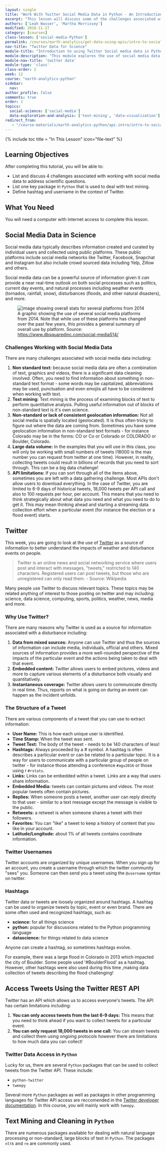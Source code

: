 ```yaml
---
layout: single
title: "Work With Twitter Social Media Data in Python - An Introduction"
excerpt: "This lesson will discuss some of the challenges associated with working with social media data in science. These challenges include working with non standard text, large volumes of data, API limitations, and geolocation issues."
authors: ['Leah Wasser', 'Martha Morrissey']
modified: 2018-11-27
category: [courses]
class-lesson: ['social-media-Python']
permalink: /courses/earth-analytics/get-data-using-apis/intro-to-social-media-text-mining-python/
nav-title: "Twitter Data for Science"
module-title: "Introduction to using Twitter Social media data in Python"
module-description: "This module explores the use of social media data - specifically Twitter data to better understand the social impacts and perceptions of natural disturbances and other events. Working with social media requires the use of APIs to access data, text mining to extract useful information from non-standard text and then finally analysis using text-mining workflows"
module-nav-title: 'twitter data'
module-type: 'class'
class-order: 2
week: 12
course: "earth-analytics-python"
sidebar:
  nav:
author_profile: false
comments: true
order: 1
topics:
  social-science: ['social-media']
  data-exploration-and-analysis: ['text-mining', 'data-visualization']
redirect_from:
   - "/course-materials/earth-analytics-python/api-intro/intro-to-social-media-text-mining-python/"
---
```

{% include toc title = "In This Lesson" icon="file-text" %}

<div class='notice--success' markdown="1">

## <i class="fa fa-graduation-cap" aria-hidden="true"></i> Learning Objectives

After completing this tutorial, you will be able to:

* List and discuss 4 challenges associated with working with social media data to address scientific questions.
* List one key package in `Python` that is used to deal with text mining.
* Define hashtag and username in the context of Twitter.

## <i class="fa fa-check-square-o fa-2" aria-hidden="true"></i> What You Need

You will need a computer with internet access to complete this lesson.

</div>


## Social Media Data in Science

Social media data typically describes information created and curated by individual users and collected using public platforms. These public platforms include social media networks like Twitter, Facebook, Snapchat and Instagram but also include crowd sourced data including Yelp, Zillow and others.

Social media data can be a powerful source of information given it *can* provide
a near real-time outlook on both social processes such as politics, current
day events, and natural processes including weather events (tornados, rainfall,
snow), disturbances (floods, and other natural disasters), and more.

<figure>
<img src="{{ site.url }}/images/courses/earth-analytics/week-12/social-media-3.png" alt="image showing overall stats for several platforms from 2014">
<figcaption>A graphic showing the use of several social media platforms from 2014. Note that while use of these platforms has changed over the past few years, this provides a general summary of overall use by platform. Source: <a href="https://www.dbsquaredinc.com/social-media514/" target="_blank">https://www.dbsquaredinc.com/social-media514/</a>
    </figcaption>
</figure>

### Challenges Working with Social Media Data

There are many challenges associated with social media data including:

1. **Non standard text:** because social media data are often a combination of text, graphics and videos, there is a significant data cleaning involved. Often, you need to find information about something in non-standard text format - some words may be capitalized, abbreviations may be used, punctuation and even emojiis all have to be considered when working with text.
2. **Text mining:** Text mining is the process of examining blocks of text to perform quantitative analysis. Pulling useful information out of blocks of non-standard text is it's own science.
3. **Non-standard or lack of consistent geolocation information:** Not all social media is spatially located (geolocated). It is thus often tricky to figure out where the data are coming from. Sometimes you have some geolocation information in non-standard text formats - for instance Colorado may be in the forms: CO or Co or Colorado or COLORADO or Boulder, Colorado.
4. **Large data volume:** In the examples that you will use in this class, you will only be working with small numbers of tweets (18000 is the max number you can request from twitter at one time). However, in reality, collecting tweets could result in billions of records that you need to sort through. This can be a big data challenge!
5. **API limitations:** If you can sort through all of the items above, sometimes you are left with a data gathering challenge. Most APIs don't allow users to download everything. In the case of Twitter, you are limited to 6-9 days of historical tweets, 18,000 tweets per API call and also to 100 requests per hour, per account. This means that you need to think strategically about what data you need and what you need to do to get it. This may mean thinking ahead and starting a streaming data collection effort when a particular event (for instance the election or a flood event) starts.

## Twitter

This week, you are going to look at the use of <a href="http://twitter.com" target="_blank">Twitter</a> as a source of information to better understand the impacts of weather and disturbance events on people.

> Twitter is an online news and social networking service where users post and interact with messages, "tweets," restricted to 140 characters. Registered users can post tweets, but those who are unregistered can only read them. - Source: Wikipedia

Many people use Twitter to discuss relevant topics. These topics may be related anything of interest to those posting on twitter and may including: science, data science, computing, sports, politics, weather, news, media and more.

### Why Use Twitter?

There are many reasons why Twitter is used as a source for information associated with a disturbance including:

1. **Data from mixed sources:** Anyone can use Twitter and thus the sources of information can include media, individuals, official and others. Mixed sources of information provides a more well-rounded perspective of the impacts of the particular event and the actions being taken to deal with that event.
1. **Embedded content:** Twitter allows users to embed pictures, videos and more to capture various elements of a disturbance both visually and quantitatively.
1. **Instantaneous coverage:** Twitter allows users to communicate directly in real time. Thus, reports on what is going on during an event can happen as the incident unfolds.

### The Structure of a Tweet

There are various components of a tweet that you can use to extract information:

* **User Name:** This is how each unique user is identified.
* **Time Stamp:** When the tweet was sent.
* **Tweet Text:** The body of the tweet - needs to be 140 characters of less!
* **Hashtags:** Always proceeded by a # symbol. A hashtag is often describes a particular event or can be related to a particular topic. It is a way for users to communicate with a particular group of people on twitter - for instance those attending a conference `#agu2016` or those using r `#rstats`.
* **Links:** Links can be embedded within a tweet. Links are a way that users share information.
* **Embedded Media:** tweets can contain pictures and videos. The most popular tweets often contain pictures.
* **Replies:** When someone posts a tweet, another user can reply directly to that user - similar to a text message except the message is visible to the public.
* **Retweets:** a retweet is when someone shares a tweet with their followers.
* **Favorites:** You can "like" a tweet to keep a history of content that you like in your account.
* **Latitude/Longitude:** about 1% of all tweets contains coordinate information.

### Twitter Usernames
Twitter accounts are organized by unique usernames. When you sign up for an account, you create a username through which the twitter community "sees" you. Someone can then send you a tweet using the `@username` syntax on twitter.

### Hashtags

Twitter data or tweets are loosely organized around hashtags. A hashtag can be
used to organize tweets by topic, event or even brand. There are some often used and recognized hashtags, such as:

* **science:** for all things science
* **python:** popular for discussions related to the Python programming language
* **datascience:** for things related to data science

Anyone can create a hashtag, so sometimes hashtags evolve.

For example, there was a large flood in Colorado in 2013 which impacted the city of
Boulder. Some people used '#BoulderFlood' as a hashtag. However, other hashtags were
also used during this time ,making data collection of tweets describing the flood
challenging!

## Access Tweets Using the Twitter REST API

Twitter has an API which allows us to access everyone's tweets. The API has certain limitations including:

1. **You can only access tweets from the last 6-9 days:** This means that you need to think ahead if you want to collect tweets for a particular event.
2. **You can only request 18,000 tweets in one call:** You can stream tweets and collect them using ongoing protocols however there are limitations to how much data you can collect!

### Twitter Data Access in `Python`

Lucky for us, there are several `Python` packages that can be used to collect tweets from the Twitter API. These include:

* `python-twitter`
* `tweepy`

Several more `Python` packages as well as packages in other programming languages for Twitter API access are reccomended in the <a href="https://developer.twitter.com/en/docs/developer-utilities/twitter-libraries" target="_blank">Twitter developer documentation</a>. In this course, you will mainly work with `tweepy`. 

## Text Mining and Cleaning in `Python`

There are numerous packages available for dealing with natural language processing or non-standard, large blocks of text in `Python`. The packages `nltk` and `re` are commonly used. 
